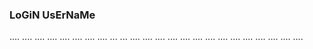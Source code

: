 ### LoGiN UsErNaMe
....
....
....
....
....
....
....
....
...
...
....
....
....
....
....
....
....
....
....
....
....
....
....
....
